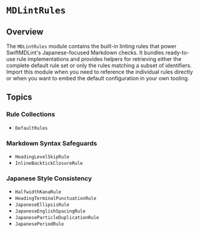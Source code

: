 # ``MDLintRules``

## Overview

The ``MDLintRules`` module contains the built-in linting rules that power SwiftMDLint's
Japanese-focused Markdown checks. It bundles ready-to-use rule implementations and
provides helpers for retrieving either the complete default rule set or only the rules
matching a subset of identifiers. Import this module when you need to reference the
individual rules directly or when you want to embed the default configuration in your
own tooling.

## Topics

### Rule Collections
- ``DefaultRules``

### Markdown Syntax Safeguards
- ``HeadingLevelSkipRule``
- ``InlineBacktickClosureRule``

### Japanese Style Consistency
- ``HalfwidthKanaRule``
- ``HeadingTerminalPunctuationRule``
- ``JapaneseEllipsisRule``
- ``JapaneseEnglishSpacingRule``
- ``JapaneseParticleDuplicationRule``
- ``JapanesePeriodRule``
